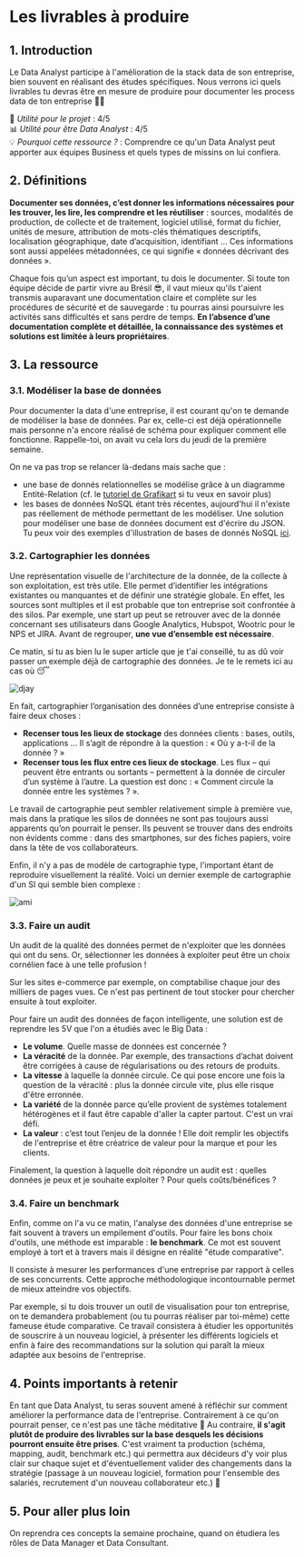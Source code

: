 # Les livrables à produire

## 1. Introduction
Le Data Analyst participe à l'amélioration de la stack data de son entreprise, bien souvent en réalisant des études spécifiques. Nous verrons ici quels livrables tu devras être en mesure de produire pour documenter les process data de ton entreprise 📂📂

📌 *Utilité pour le projet* : 4/5<br/>
📊 *Utilité pour être Data Analyst* : 4/5<br/>
💡 *Pourquoi cette ressource ?* : Comprendre ce qu'un Data Analyst peut apporter aux équipes Business et quels types de missins on lui confiera.

## 2. Définitions
**Documenter ses données, c’est donner les informations nécessaires pour les trouver, les lire, les comprendre et les réutiliser** : sources, modalités de production, de collecte et de traitement, logiciel utilisé, format du fichier, unités de mesure, attribution de mots-clés thématiques descriptifs, localisation géographique, date d’acquisition, identifiant … Ces informations sont aussi appelées métadonnées, ce qui signifie « données décrivant des données ».

Chaque fois qu’un aspect est important, tu dois le documenter. Si toute ton équipe décide de partir vivre au Brésil 😎, il vaut mieux qu'ils t'aient transmis auparavant une documentation claire et complète sur les procédures de sécurité et de sauvegarde : tu pourras ainsi poursuivre les activités sans difficultés et sans perdre de temps. **En l’absence d’une documentation complète et détaillée, la connaissance des systèmes et solutions est limitée à leurs propriétaires**.

## 3. La ressource

### 3.1. Modéliser la base de données
Pour documenter la data d'une entreprise, il est courant qu'on te demande de modéliser la base de données. Par ex, celle-ci est déjà opérationnelle mais personne n'a encore réalisé de schéma pour expliquer comment elle fonctionne. Rappelle-toi, on avait vu cela lors du jeudi de la première semaine. 

On ne va pas trop se relancer là-dedans mais sache que : 
- une base de donnés relationnelles se modélise grâce à un diagramme Entité-Relation (cf. le [tutoriel de Grafikart](https://grafikart.fr/tutoriels/modeliser-base-de-donnee-75) si tu veux en savoir plus)
- les bases de données NoSQL étant très récentes, aujourd'hui il n'existe pas réellement de méthode permettant de les modéliser. Une solution pour modéliser une base de données document est d'écrire du JSON. Tu peux voir des exemples d'illustration de bases de donnés NoSQL [ici](https://stph.scenari-community.org/bdd/0/co/nos03.html).

### 3.2. Cartographier les données
Une représentation visuelle de l'architecture de la donnée, de la collecte à son exploitation, est très utile. Elle permet d’identifier les intégrations existantes ou manquantes et de définir une stratégie globale. En effet, les sources sont multiples et il est probable que ton entreprise soit confrontée à des silos. Par exemple, une start up peut se retrouver avec de la donnée concernant ses utilisateurs dans Google Analytics, Hubspot, Wootric pour le NPS et JIRA. Avant de regrouper, **une vue d’ensemble est nécessaire**.

Ce matin, si tu as bien lu le super article que je t'ai conseillé, tu as dû voir passer un exemple déjà de cartographie des données. Je te le remets ici au cas où 😴

![djay](https://www.followtribes.io/wp-content/uploads/2021/03/image-1.png)

En fait, cartographier l’organisation des données d’une entreprise consiste à faire deux choses :
- **Recenser tous les lieux de stockage** des données clients : bases, outils, applications … Il s’agit de répondre à la question : « Où y a-t-il de la donnée ? »
- **Recenser tous les flux entre ces lieux de stockage**. Les flux – qui peuvent être entrants ou sortants – permettent à la donnée de circuler d’un système à l’autre. La question est donc : « Comment circule la donnée entre les systèmes ? ».

Le travail de cartographie peut sembler relativement simple à première vue, mais dans la pratique les silos de données ne sont pas toujours aussi apparents qu’on pourrait le penser. Ils peuvent se trouver dans des endroits non évidents comme : dans des smartphones, sur des fiches papiers, voire dans la tête de vos collaborateurs.

Enfin, il n'y a pas de modèle de cartographie type, l'important étant de reproduire visuellement la réalité. Voici un dernier exemple de cartographie d'un SI qui semble bien complexe : 

![ami](https://www.custup.com/wp-content/webp-express/webp-images/uploads/2019/01/cartographie-donnees.png.webp)


### 3.3. Faire un audit
Un audit de la qualité des données permet de n'exploiter que les données qui ont du sens. Or, sélectionner les données à exploiter peut être un choix cornélien face à une telle profusion !

Sur les sites e-commerce par exemple, on comptabilise chaque jour des milliers de pages vues. Ce n'est pas pertinent de tout stocker pour chercher ensuite à tout exploiter. 

Pour faire un audit des données de façon intelligente, une solution est de reprendre les 5V que l'on a étudiés avec le Big Data : 
- **Le volume**. Quelle masse de données est concernée ?
- **La véracité** de la donnée. Par exemple, des transactions d’achat doivent être corrigées à cause de régularisations ou des retours de produits.
- **La vitesse** à laquelle la donnée circule. Ce qui pose encore une fois la question de la véracité : plus la donnée circule vite, plus elle risque d'être erronnée.
- **La variété** de la donnée parce qu’elle provient de systèmes totalement hétérogènes et il faut être capable d'aller la capter partout. C'est un vrai défi.
- **La valeur** : c’est tout l’enjeu de la donnée ! Elle doit remplir les objectifs de l'entreprise et être créatrice de valeur pour la marque et pour les clients.

Finalement, la question à laquelle doit répondre un audit est : quelles données je peux et je souhaite exploiter ? Pour quels coûts/bénéfices ? 

### 3.4. Faire un benchmark
Enfin, comme on l'a vu ce matin, l'analyse des données d'une entreprise se fait souvent à travers un empilement d'outils. Pour faire les bons choix d'outils, une méthode est imparable : **le benchmark**. Ce mot est souvent employé à tort et à travers mais il désigne en réalité "étude comparative". 

Il consiste à mesurer les performances d'une entreprise par rapport à celles de ses concurrents. Cette approche méthodologique incontournable permet de mieux atteindre vos objectifs.

Par exemple, si tu dois trouver un outil de visualisation pour ton entreprise, on te demandera probablement (ou tu pourras réaliser par toi-même) cette fameuse étude comparative. Ce travail consistera à étudier les opportunités de souscrire à un nouveau logiciel, à présenter les différents logiciels et enfin à faire des recommandations sur la solution qui paraît la mieux adaptée aux besoins de l'entreprise.

## 4. Points importants à retenir
En tant que Data Analyst, tu seras souvent amené à réfléchir sur comment améliorer la performance data de l'entreprise. Contrairement à ce qu'on pourrait penser, ce n'est pas une tâche méditative 🙏 Au contraire, **il s'agit plutôt de produire des livrables sur la base desquels les décisions pourront ensuite être prises**. C'est vraiment ta production (schéma, mapping, audit, benchmark etc.) qui permettra aux décideurs d'y voir plus clair sur chaque sujet et d'éventuellement valider des changements dans la stratégie (passage à un nouveau logiciel, formation pour l'ensemble des salariés, recrutement d'un nouveau collaborateur etc.) 💪

## 5. Pour aller plus loin
On reprendra ces concepts la semaine prochaine, quand on étudiera les rôles de Data Manager et Data Consultant.

